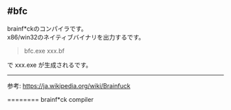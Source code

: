 #bfc
---
brainf*ckのコンパイラです。  
x86/win32のネイティブバイナリを出力するです。

> bfc.exe xxx.bf

で xxx.exe が生成されるです。

---
参考: https://ja.wikipedia.org/wiki/Brainfuck

========
brainf*ck compiler
